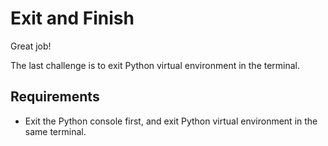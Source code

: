 # Exit and Finish

Great job!

The last challenge is to exit Python virtual environment in the terminal.

## Requirements

- Exit the Python console first, and exit Python virtual environment in the same terminal.

